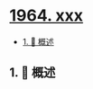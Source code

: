 # [1964. xxx](https://github.com/Tdahuyou/TNotes.leetcode/tree/main/notes/1964.%20xxx)

<!-- region:toc -->

- [1. 📝 概述](#1--概述)

<!-- endregion:toc -->

## 1. 📝 概述

